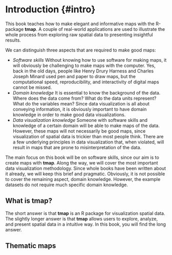 

# Introduction {#intro}

This book teaches how to make elegant and informative maps with the R-package **tmap**.
A couple of real-world applications are used to illustrate the whole process from exploring raw spatial data to presenting insightful results.

We can distinguish three aspects that are required to make good maps:

* *Software skills* Without knowing how to use software for making maps, it will obviously be challenging to make maps with the computer.
Yes, back in the old days, people like Henry Drury Harness and Charles Joseph Minard used pen and paper to draw maps, but the computational speed, reproducibility, and interactivity of digital maps cannot be missed.
* *Domain knowledge* It is essential to know the background of the data. 
Where does the data come from? 
What do the data units represent? 
What do the variables mean? 
Since data visualization is all about conveying information, it is obviously important to have domain knowledge in order to make good data visualizations.
* *Data visualization knowledge* Someone with software skills and knowledge of a certain domain will be able to make maps of the data.
However, these maps will not necessarily be good maps, since visualization of spatial data is trickier than most people think. 
There are a few underlying principles in data visualization that, when violated, will result in maps that are prone to misinterpretation of the data.

The main focus on this book will be on software skills, since our aim is to create maps with **tmap**. 
Along the way, we will cover the most important data visualization methodology. 
Since whole books have been written about it already, we will keep this brief and pragmatic. 
Obviously, it is not possible to cover the remaining aspect, domain knowledge.
However, the example datasets do not require much specific domain knowledge.


## What is **tmap**?

The short answer is that **tmap** is an R package for visualization spatial data. 
The slightly longer answer is that **tmap** allows users to explore, analyze, and present spatial data in a intuitive way. 
In this book, you will find the long answer.

## Thematic maps

